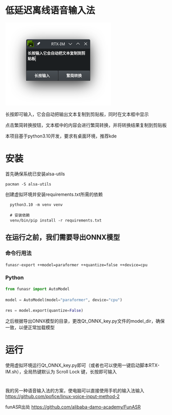# 低延迟离线语音输入法

![Demo webpage](demo.png)

长按即可输入，它会自动把输出文本复制到剪贴板，同时在文本框中显示

点击繁简转换按钮，文本框中的内容会进行繁简转换，并将转换结果复制到剪贴板

本项目基于python3.10开发，要求有桌面环境，推荐kde

# 安装
首先确保系统已安装alsa-utils
```shell
pacman -S alsa-utils
```

创建虚拟环境并安装requirements.txt所需的依赖
```shell
  python3.10 -m venv venv

  # 安装依赖
  venv/bin/pip install -r requirements.txt
```

## 在运行之前，我们需要导出ONNX模型

### 命令行用法
```shell
funasr-export ++model=paraformer ++quantize=false ++device=cpu
```

### Python
```python
from funasr import AutoModel

model = AutoModel(model="paraformer", device="cpu")

res = model.export(quantize=False)
```

之后根据导出ONNX模型的目录，更改Qt_ONNX_key.py文件的model_dir，确保一致，以便正常加载模型

# 运行

使用虚拟环境运行Qt_ONNX_key.py即可（或者也可以使用一键启动脚本RTX-IM.sh），全局热键默认为 Scroll Lock 键，长按即可输入
 
#

我的另一种语音输入法的方案，使电脑可以直接使用手机的输入法输入
https://github.com/pofice/linux-voice-input-method-2

funASR出处
https://github.com/alibaba-damo-academy/FunASR
